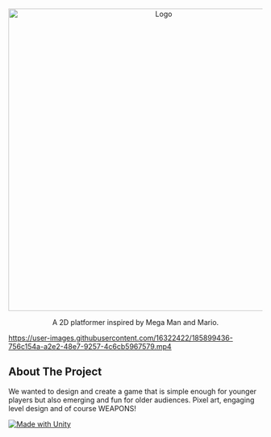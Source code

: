 <a name="readme-top"></a>

<!-- PROJECT LOGO -->
<br />
<div align="center">
  <a href="https://github.com/MachineShot/BlancMan">
    <img src="images/logo.png" alt="Logo" width="600">
  </a>

  <p align="center">
    A 2D platformer inspired by Mega Man and Mario.
  </p>
</div>


https://user-images.githubusercontent.com/16322422/185899436-756c154a-a2e2-48e7-9257-4c6cb5967579.mp4


<!-- ABOUT THE PROJECT -->
## About The Project
<p>We wanted to design and create a game that is simple enough for younger players but also emerging and fun for older audiences. Pixel art, engaging level design and of course WEAPONS!</p>

[![Made with Unity](https://img.shields.io/badge/Made%20with-Unity-57b9d3.svg?style=for-the-badge&logo=unity)](https://unity3d.com)
